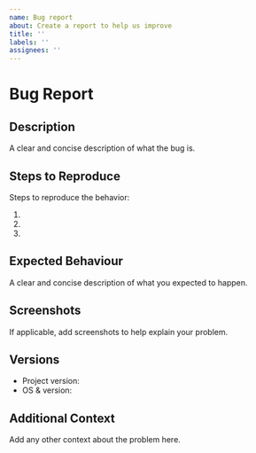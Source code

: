 ```yaml
---
name: Bug report
about: Create a report to help us improve
title: ''
labels: ''
assignees: ''
---
```


# Bug Report

## Description

A clear and concise description of what the bug is.

## Steps to Reproduce

Steps to reproduce the behavior:

1. 
2. 
3. 

## Expected Behaviour

A clear and concise description of what you expected to happen.

## Screenshots

If applicable, add screenshots to help explain your problem.

## Versions

- Project version:
- OS & version:

## Additional Context

Add any other context about the problem here.
